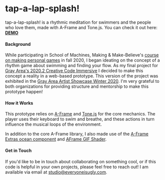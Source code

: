 # tap-a-lap-splash!

tap-a-lap-splash! is a rhythmic meditation for swimmers and the people who love them, made with A-Frame and Tone.js. You can check it out here: [**DEMO**](https://tapalapsplash.everyoneisugly.com/)



#### Background

While participating in School of Machines, Making & Make-Believe's [course on making personal games](http://schoolofma.org/getting-personal.html) in fall 2020, I began ideating on the concept of a rhythm game about swimming and finding your flow. As my final project for [Gray Area's 2020.2 Creative Code Immersive](https://grayarea.org/learn/immersive/) I decided to make this concept a reality in a web-based prototype. This version of the project was exhibited in the [Gray Area Artist Showcase Winter 2020](https://grayarea.org/event/gray-area-artist-winter-showcase-2020/). I'm very grateful to both organizations for providing structure and mentorship to make this prototype happen!



#### How it Works

This prototype relies on [A-Frame](https://aframe.io/) and [Tone.js](https://tonejs.github.io/) for the core mechanics. The player uses their keyboard to swim and breathe, and these actions in turn influence the musical loops of the environment. 

In addition to the core A-Frame library, I also made use of the [A-Frame Extras ocean component](https://github.com/n5ro/aframe-extras) and [AFrame GIF Shader](https://github.com/mayognaise/aframe-gif-shader).



#### Get in Touch

If you'd like to be in touch about collaborating on something cool, or if this code is helpful in your own projects, please feel free to reach out! I am available via email at [studio@everyoneisugly.com](mailto:studio@everyoneisugly.com).